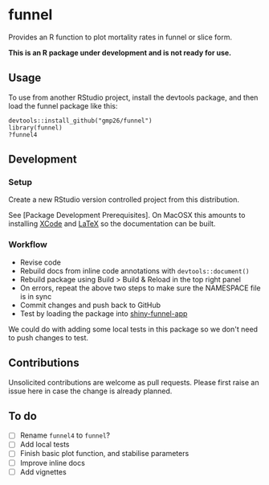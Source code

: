 # funnel
Provides an R function to plot mortality rates in funnel or slice form.

**This is an R package under development and is not ready for use.**


## Usage

To use from another RStudio project, install the devtools package,
and then load the funnel package like this:

```
devtools::install_github("gmp26/funnel")
library(funnel)
?funnel4
```

## Development

### Setup
Create a new RStudio version controlled project from this distribution.

See [Package Development Prerequisites]. On MacOSX this amounts to installing [XCode](http://itunes.apple.com/us/app/xcode/id497799835?mt=12) and [LaTeX](http://www.tug.org/mactex/downloading.html) so the documentation can be built.

### Workflow
* Revise code
* Rebuild docs from inline code annotations with `devtools::document()`
* Rebuild package using Build > Build & Reload in the top right panel
* On errors, repeat the above two steps to make sure the NAMESPACE file
  is in sync
* Commit changes and push back to GitHub
* Test by loading the package into [shiny-funnel-app](https://github.com/gmp26/shiny-funnel-app)

We could do with adding some local tests in this package so we don't need
to push changes to test.

## Contributions

Unsolicited contributions are welcome as pull requests. Please first raise an
issue here in case the change is already planned.

## To do
* [ ] Rename `funnel4` to `funnel`?
* [ ] Add local tests
* [ ] Finish basic plot function, and stabilise parameters
* [ ] Improve inline docs
* [ ] Add vignettes
